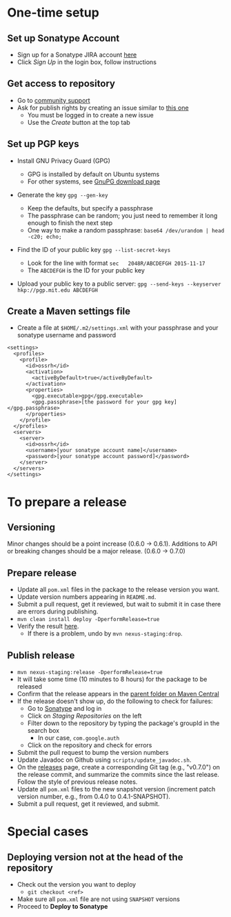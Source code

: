 One-time setup
==============

Set up Sonatype Account
-----------------------
* Sign up for a Sonatype JIRA account [here](https://issues.sonatype.org)
* Click *Sign Up* in the login box, follow instructions

Get access to repository
------------------------
* Go to [community support](https://issues.sonatype.org/browse/OSSRH)
* Ask for publish rights by creating an issue similar to [this one](https://issues.sonatype.org/browse/OSSRH-16798)
  * You must be logged in to create a new issue
  * Use the *Create* button at the top tab

Set up PGP keys
---------------
* Install GNU Privacy Guard (GPG)
  * GPG is installed by default on Ubuntu systems
  * For other systems, see [GnuPG download page](https://www.gnupg.org/download/)

* Generate the key ```gpg --gen-key```

  * Keep the defaults, but specify a passphrase
  * The passphrase can be random; you just need to remember it long enough to finish the next step
  * One way to make a random passphrase: ```base64 /dev/urandom | head -c20; echo;```

* Find the ID of your public key ```gpg --list-secret-keys```
  * Look for the line with format ```sec   2048R/ABCDEFGH 2015-11-17```
  * The ```ABCDEFGH``` is the ID for your public key

* Upload your public key to a public server: ```gpg --send-keys --keyserver hkp://pgp.mit.edu ABCDEFGH```

Create a Maven settings file
----------------------------
* Create a file at ```$HOME/.m2/settings.xml``` with your passphrase and your sonatype username and password
```
<settings>
  <profiles>
    <profile>
      <id>ossrh</id>
      <activation>
        <activeByDefault>true</activeByDefault>
      </activation>
      <properties>
        <gpg.executable>gpg</gpg.executable>
        <gpg.passphrase>[the password for your gpg key]</gpg.passphrase>
      </properties>
    </profile>
  </profiles>
  <servers>
    <server>
      <id>ossrh</id>
      <username>[your sonatype account name]</username>
      <password>[your sonatype account password]</password>
    </server>
  </servers>
</settings>
```

To prepare a release
====================

Versioning
----------
Minor changes should be a point increase (0.6.0 -> 0.6.1).  Additions to API or breaking changes should be
a major release. (0.6.0 -> 0.7.0)

Prepare release
---------------
* Update all ```pom.xml``` files in the package to the release version you want.
* Update version numbers appearing in `README.md`.
* Submit a pull request, get it reviewed, but wait to submit it in case there are errors during publishing.
* ```mvn clean install deploy -DperformRelease=true```
* Verify the result [here](https://oss.sonatype.org/#nexus-search;quick~com.google.auth).
  * If there is a problem, undo by ```mvn nexus-staging:drop```.

Publish release
---------------
* ```mvn nexus-staging:release -DperformRelease=true```
* It will take some time (10 minutes to 8 hours) for the package to be released
* Confirm that the release appears in the [parent folder on Maven
Central](https://repo1.maven.org/maven2/com/google/auth/google-auth-library-parent/)
* If the release doesn't show up, do the following to check for failures:
  * Go to [Sonatype](https://oss.sonatype.org/) and log in
  * Click on *Staging Repositories* on the left
  * Filter down to the repository by typing the package's groupId in the search box
    * In our case, `com.google.auth`
  * Click on the repository and check for errors
* Submit the pull request to bump the version numbers
* Update Javadoc on Github using `scripts/update_javadoc.sh`.
* On the [releases](https://github.com/google/google-auth-library-java/releases) page, create a corresponding Git tag (e.g., "v0.7.0") on the release commit, and summarize the commits since the last release. Follow the style of previous release notes.
* Update all ```pom.xml``` files to the new snapshot version (increment patch version number, e.g., from 0.4.0 to 0.4.1-SNAPSHOT).
* Submit a pull request, get it reviewed, and submit.

Special cases
=============

Deploying version not at the head of the repository
---------------------------------------------------
* Check out the version you want to deploy
  * ```git checkout <ref>```
* Make sure all ```pom.xml``` file are not using ```SNAPSHOT``` versions
* Proceed to **Deploy to Sonatype**
